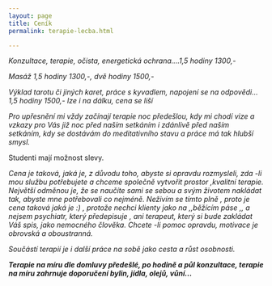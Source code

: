 ```yaml
---
layout: page
title: Ceník
permalink: terapie-lecba.html

---
```


_Konzultace, terapie, očista, energetická ochrana....1,5 hodiny 1300,-_

_Masáž 1,5 hodiny 1300,-, dvě hodiny 1500,-_

_Výklad tarotu či jiných karet, práce s kyvadlem, napojení se na odpovědi... 1,5 hodiny 1500,- lze i na dálku, cena se liší_

_Pro upřesnění mi vždy začínají terapie noc předešlou, kdy mi chodí vize a vzkazy pro Vás již noc před naším setkáním i zdánlivě před naším setkáním, kdy se dostávám do meditativního stavu a práce má tak hlubší smysl._

Studenti mají možnost slevy.

_Cena je taková, jaká je, z důvodu toho, abyste si opravdu rozmysleli, zda -li mou službu potřebujete a chceme společně vytvořit prostor ,kvalitní terapie. Největší odměnou je, že se naučíte sami se sebou a svým životem nakládat tak, abyste mne potřebovali co nejméně. Neživím se tímto plně , proto je cena taková jaká je :) , protože nechci klienty jako na ,,běžícím páse ,, a nejsem psychiatr, který předepisuje , ani terapeut, který si bude zakládat Váš spis, jako nemocného člověka. Chcete -li pomoc opravdu, motivace je obrovská a oboustranná._

_Součástí terapií je i další práce na sobě jako cesta a růst osobnosti._

**_Terapie na míru dle domluvy předešlé, po hodině a půl konzultace, terapie na míru zahrnuje doporučení bylin, jídla, olejů, vůní..._**